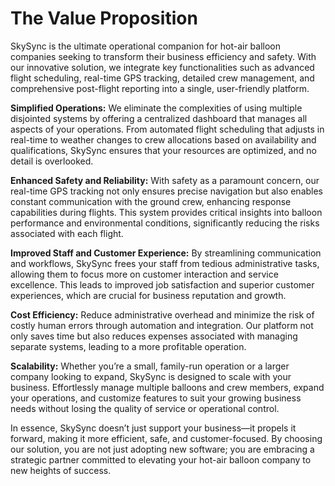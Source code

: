 # The Value Proposition

SkySync is the ultimate operational companion for hot-air balloon companies seeking to transform their business efficiency and safety. With our innovative solution, we integrate key functionalities such as advanced flight scheduling, real-time GPS tracking, detailed crew management, and comprehensive post-flight reporting into a single, user-friendly platform.

**Simplified Operations:** We eliminate the complexities of using multiple disjointed systems by offering a centralized dashboard that manages all aspects of your operations. From automated flight scheduling that adjusts in real-time to weather changes to crew allocations based on availability and qualifications, SkySync ensures that your resources are optimized, and no detail is overlooked.

**Enhanced Safety and Reliability:** With safety as a paramount concern, our real-time GPS tracking not only ensures precise navigation but also enables constant communication with the ground crew, enhancing response capabilities during flights. This system provides critical insights into balloon performance and environmental conditions, significantly reducing the risks associated with each flight.

**Improved Staff and Customer Experience:** By streamlining communication and workflows, SkySync frees your staff from tedious administrative tasks, allowing them to focus more on customer interaction and service excellence. This leads to improved job satisfaction and superior customer experiences, which are crucial for business reputation and growth.

**Cost Efficiency:** Reduce administrative overhead and minimize the risk of costly human errors through automation and integration. Our platform not only saves time but also reduces expenses associated with managing separate systems, leading to a more profitable operation.

**Scalability:** Whether you’re a small, family-run operation or a larger company looking to expand, SkySync is designed to scale with your business. Effortlessly manage multiple balloons and crew members, expand your operations, and customize features to suit your growing business needs without losing the quality of service or operational control.

In essence, SkySync doesn’t just support your business—it propels it forward, making it more efficient, safe, and customer-focused. By choosing our solution, you are not just adopting new software; you are embracing a strategic partner committed to elevating your hot-air balloon company to new heights of success.
